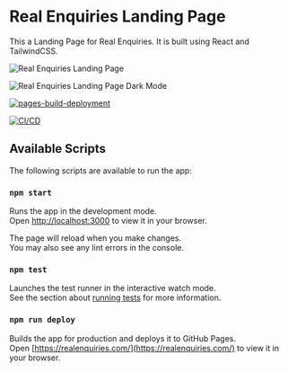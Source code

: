 # Real Enquiries Landing Page

This a Landing Page for Real Enquiries. It is built using React and TailwindCSS.

![Real Enquiries Landing Page](https://github.com/codeitamarjr/CRMRE-react-landing/blob/master/public/Real-Enquiries.png?raw=true "Real Enquiries Landing Page")

![Real Enquiries Landing Page Dark Mode](https://github.com/codeitamarjr/CRMRE-React-Landing/blob/master/public/Real-Enquiries-Dark.png?raw=true "Real Enquiries Landing Page Dark Mode")

[![pages-build-deployment](https://github.com/codeitamarjr/CRMRE-React-Landing/actions/workflows/pages/pages-build-deployment/badge.svg)](https://github.com/codeitamarjr/CRMRE-React-Landing/actions/workflows/pages/pages-build-deployment)

[![CI/CD](https://github.com/codeitamarjr/CRMRE-React-Landing/actions/workflows/ci.yml/badge.svg?branch=master)](https://github.com/codeitamarjr/CRMRE-React-Landing/actions/workflows/ci.yml)

## Available Scripts

The following scripts are available to run the app:

### `npm start`

Runs the app in the development mode.\
Open [http://localhost:3000](http://localhost:3000) to view it in your browser.

The page will reload when you make changes.\
You may also see any lint errors in the console.

### `npm test`

Launches the test runner in the interactive watch mode.\
See the section about [running tests](https://facebook.github.io/create-react-app/docs/running-tests) for more information.

### `npm run deploy`

Builds the app for production and deploys it to GitHub Pages.\
Open [https://realenquiries.com/](https://realenquiries.com/) to view it in your browser.
